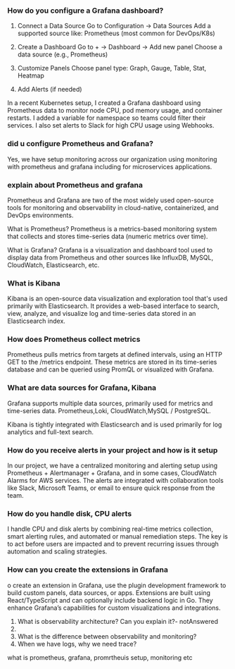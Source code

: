 ### How do you configure a Grafana dashboard?
1. Connect a Data Source
    Go to Configuration → Data Sources
    Add a supported source like:
    Prometheus (most common for DevOps/K8s)
2. Create a Dashboard
    Go to + → Dashboard → Add new panel
    Choose a data source (e.g., Prometheus)
3. Customize Panels
Choose panel type: Graph, Gauge, Table, Stat, Heatmap

4. Add Alerts (if needed)

In a recent Kubernetes setup, I created a Grafana dashboard using Prometheus data to monitor node CPU, pod memory usage, and container restarts. I added a variable for namespace so teams could filter their services. I also set alerts to Slack for high CPU usage using Webhooks.

### did u configure Prometheus and Grafana?
Yes, we have setup monitoring across our organization using monitoring with prometheus and grafana including for microservices applications.

### explain about Prometheus and grafana
Prometheus and Grafana are two of the most widely used open-source tools for monitoring and observability in cloud-native, containerized, and DevOps environments.

What is Prometheus?
Prometheus is a metrics-based monitoring system that collects and stores time-series data (numeric metrics over time).

What is Grafana?
Grafana is a visualization and dashboard tool used to display data from Prometheus and other sources like InfluxDB, MySQL, CloudWatch, Elasticsearch, etc.

### What is Kibana 
Kibana is an open-source data visualization and exploration tool that's used primarily with Elasticsearch. It provides a web-based interface to search, view, analyze, and visualize log and time-series data stored in an Elasticsearch index.

### How does Prometheus collect metrics
Prometheus pulls metrics from targets at defined intervals, using an HTTP GET to the /metrics endpoint. These metrics are stored in its time-series database and can be queried using PromQL or visualized with Grafana.

### What are data sources for Grafana, Kibana
Grafana supports multiple data sources, primarily used for metrics and time-series data. 
Prometheus,Loki, CloudWatch,MySQL / PostgreSQL.

Kibana is tightly integrated with Elasticsearch and is used primarily for log analytics and full-text search.

### How do you receive alerts in your project and how is it setup
In our project, we have a centralized monitoring and alerting setup using Prometheus + Alertmanager + Grafana, and in some cases, CloudWatch Alarms for AWS services. The alerts are integrated with collaboration tools like Slack, Microsoft Teams, or email to ensure quick response from the team.

### How do you handle disk, CPU alerts 
I handle CPU and disk alerts by combining real-time metrics collection, smart alerting rules, and automated or manual remediation steps. The key is to act before users are impacted and to prevent recurring issues through automation and scaling strategies.

###  How can you create the extensions in Grafana
o create an extension in Grafana, use the plugin development framework to build custom panels, data sources, or apps. Extensions are built using React/TypeScript and can optionally include backend logic in Go. They enhance Grafana’s capabilities for custom visualizations and integrations.

1) What is observability architecture? Can you explain it?- notAnswered
2) 
3) What is the difference between observability
and monitoring?
4) When we have logs, why we need trace?

what is prometheus, grafana, promrtheuis setup,  monitoring etc 